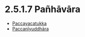 # 2.5.1.7 Pañhāvāra

* [Paccayacatukka](2.5.1.7/Paccayacatukka.md)
* [Paccanīyuddhāra](2.5.1.7/Paccaniyuddhara.md)

